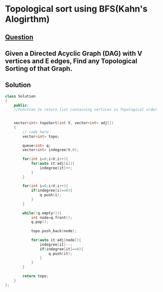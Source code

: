
# Topological sort using BFS(Kahn's Alogirthm)

## [Question](https://practice.geeksforgeeks.org/problems/topological-sort/1)
Given a Directed Acyclic Graph (DAG) with V vertices and E edges, Find any Topological Sorting of that Graph.
---

## Solution

```cpp
class Solution
{
	public:
	//Function to return list containing vertices in Topological order. 
	

	vector<int> topoSort(int V, vector<int> adj[]) 
	{
	    // code here
	    vector<int> topo;
	    
	    queue<int> q;
	    vector<int> indegree(V,0);
	    
	    for(int i=0;i<V;i++){
	        for(auto it:adj[i]){
	            indegree[it]++;
	        }
	    }
	    
	    for(int i=0;i<V;i++){
	        if(indegree[i]==0){
	            q.push(i);
	        }
	    }
	    
	    while(!q.empty()){
	        int node=q.front();
	        q.pop();
	        
	        topo.push_back(node);
	        
	        for(auto it:adj[node]){
	            indegree[it]--;
	            if(indegree[it]==0){
	                q.push(it);
	            }
	        }
	    }
	    
	    return topo;
	}
};


